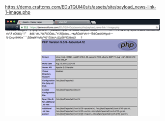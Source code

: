 #

https://demo.craftcms.com/EDuTQUl40s/s/assets/site/payload_news-link-1-image.php

![](./4_poc.png) 